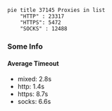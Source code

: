 
```mermaid
pie title 37145 Proxies in list
    "HTTP" : 23317
    "HTTPS": 5472
    "SOCKS" : 12488
```

### Some Info
#### Average Timeout

- mixed: 2.8s
- http: 1.4s
- https: 8.7s
- socks: 6.6s